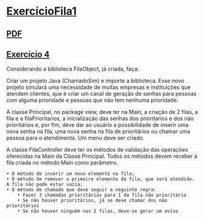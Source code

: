 # [ExercícioFila1](https://github.com/Maicaoxd/Estrutura-De-Dados/tree/main/ExercicioFila1)

## [PDF](http://www.leandrocolevati.com.br/downloadmateriais?idFile=1FEDAE4tyO14cmilJrcTIr2IMuXl0NaDO&arquivo=06-FilasDinamicas.pdf)

## [Exercício 4](https://github.com/Maicaoxd/Estrutura-De-Dados/tree/main/ExercicioFila1/src)

Considerando a biblioteca FilaObject, já criada, faça:

Criar um projeto Java (ChamadoSim) e importe a biblioteca. Esse novo projeto simulará uma necessidade de muitas empresas e instituições que atendem clientes, que é criar um canal de geração de senhas para pessoas com alguma prioridade e pessoas que não tem nenhuma prioridade.

A classe Principal, no package view, deve ter na Main, a criação de 2 filas, a fila e a filaPrioritarios, a inicialização das senhas dos prioritários e dos não prioritários e, por fim, deve dar ao usuário a possibilidade de inserir uma nova senha na fila, uma nova senha na fila de prioritários ou chamar uma pessoa para o atendimento. Um menu deve ser criado.

A classe FilaController deve ter os métodos de validação das operações oferecidas na Main da Classe Principal. Todos os métodos devem receber a fila criada no método Main como parâmetro.
    
    • O método de inserir um novo elemento na fila;
    • O método de remover o primeiro elemento da fila, que será atendido. A fila não pode estar vazia;
    • O método de chamado que deve seguir a seguinte regra: 
        • Fazer 3 chamadas prioritárias para 1 da fila não prioritária
        • Se não houver prioritários, já se deve chamar dos não prioritários
        • Se não houver ninguém nas 2 filas, deve-se gerar um aviso
